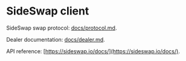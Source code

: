 # SideSwap client

SideSwap swap protocol: [docs/protocol.md](docs/protocol.md).

Dealer documentation: [docs/dealer.md](docs/dealer.md).

API reference: [https://sideswap.io/docs/](https://sideswap.io/docs/).
